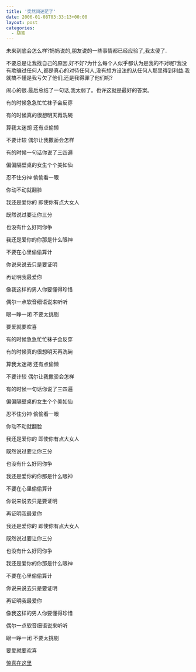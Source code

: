 ```yaml
---
title: '突然间迷茫了'
date: 2006-01-08T03:33:13+00:00
layout: post
categories:
  - 随笔
---
```


未来到底会怎么样?妈妈说的,朋友说的一些事情都已经应验了,我太傻了.

不要总是让我找自己的原因,好不好?为什么每个人似乎都认为是我的不对呢?我没有欺骗过任何人,都是真心的对待任何人,没有想方设法的从任何人那里得到利益.我就搞不懂是我亏欠了他们,还是我得罪了他们呢?

闹心的很.最后总结了一句话,我太弱了。也许这就是最好的答案。

有的时候急急忙忙袜子会反穿

有的时候真的很想明天再洗碗

算我太迷胡 还有点偷懒

不要计较 偶尔让我撒骄会怎样

有的时候一句话你说了三四遍

偏偏隔壁桌的女生个个美如仙

忍不住分神 偷偷看一眼

你动不动就翻脸

我还是爱你的 即使你有点大女人

既然说过要让你三分

也没有什么好同你争

我还是爱你的你那是什么眼神

不要在心里偷偷算计

你说来说去只是要证明

再证明我最爱你

像我这样的男人你要懂得珍惜

偶尔一点软音细语说来听听

眼一睁一闭 不要太挑剔

要爱就要欢喜

有的时候急急忙忙袜子会反穿

有的时候真的很想明天再洗碗

算我太迷胡 还有点偷懒

不要计较 偶尔让我撒骄会怎样

有的时候一句话你说了三四遍

偏偏隔壁桌的女生个个美如仙

忍不住分神 偷偷看一眼

你动不动就翻脸

我还是爱你的 即使你有点大女人

既然说过要让你三分

也没有什么好同你争

我还是爱你的你那是什么眼神

不要在心里偷偷算计

你说来说去只是要证明

再证明我最爱你

我还是爱你的 即使你有点大女人

既然说过要让你三分

也没有什么好同你争

我还是爱你的你那是什么眼神

不要在心里偷偷算计

你说来说去只是要证明

再证明我最爱你

像我这样的男人你要懂得珍惜

偶尔一点软音细语说来听听

眼一睁一闭 不要太挑剔

要爱就要欢喜

[惊喜在这里](http://bd.kuwo.cn/yinyue/215717)